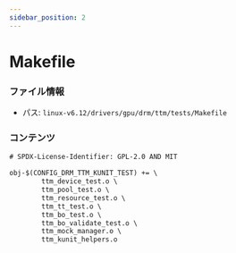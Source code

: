 ```yaml
---
sidebar_position: 2
---
```

# Makefile

### ファイル情報

- パス: `linux-v6.12/drivers/gpu/drm/ttm/tests/Makefile`

### コンテンツ

```txt
# SPDX-License-Identifier: GPL-2.0 AND MIT

obj-$(CONFIG_DRM_TTM_KUNIT_TEST) += \
        ttm_device_test.o \
        ttm_pool_test.o \
        ttm_resource_test.o \
        ttm_tt_test.o \
        ttm_bo_test.o \
        ttm_bo_validate_test.o \
        ttm_mock_manager.o \
        ttm_kunit_helpers.o

```
